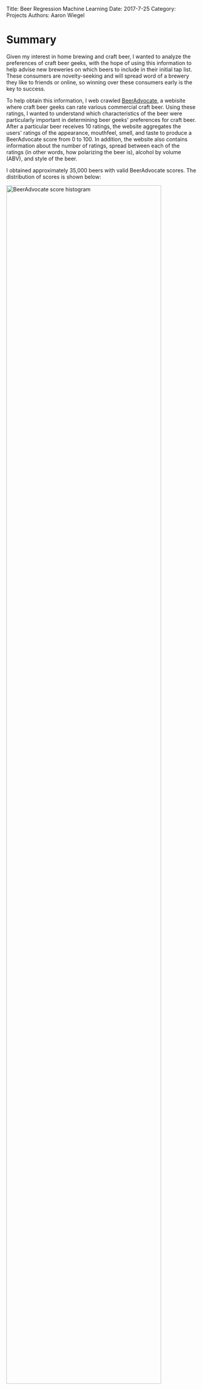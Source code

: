 Title: Beer Regression Machine Learning
Date: 2017-7-25
Category: Projects
Authors: Aaron Wiegel

# Summary

Given my interest in home brewing and craft beer, I wanted to analyze the preferences of craft beer geeks, with the hope of using this information to help advise new breweries on which beers to include in their initial tap list. These consumers are novelty-seeking and will spread word of a brewery they like to friends or online, so winning over these consumers early is the key to success.

To help obtain this information, I web crawled [BeerAdvocate](https://www.beeradvocate.com/), a webisite where craft beer geeks can rate various commercial craft beer. Using these ratings, I wanted to understand which characteristics of the beer were particularly important in determining beer geeks' preferences for craft beer. After a particular beer receives 10 ratings, the website aggregates the users' ratings of the appearance, mouthfeel, smell, and taste to produce a BeerAdvocate score from 0 to 100. In addition, the website also contains information about the number of ratings, spread between each of the ratings (in other words, how polarizing the beer is), alcohol by volume (ABV), and style of the beer.

I obtained approximately 35,000 beers with valid BeerAdvocate scores. The distribution of scores is shown below:

<img src="{static}/images/ba_hist.png" alt="BeerAdvocate score histogram" style="width: 90%;"/>

Most of the beers receive scores of about 85 with an approximately symmetric distribution. Few beers in this subset received ratings lower than 70, although this particular subset includes only ales, which tend to be more highly rated. Lagers (the kind of beer most non-beer geeks are familiar with) such as [Budweiser](https://www.beeradvocate.com/beer/profile/29/65/) are generally very poorly rated except for, "inexplicably", [Pabst Blue Ribbon](https://www.beeradvocate.com/beer/profile/447/1331/) and [Schlitz](https://www.beeradvocate.com/beer/profile/106/44315/) (Hipsters!!!! *shakes fist*). I did not include lagers for this project, although I did include them for a beer recommendation system I developed later.

Of the (less subjective) characteristics associated with each beer, the number of ratings and ABV were most strongly associated with a high score. In other words, people will tend to rate beers that are higher in alcohol or have a lot of ratings better. Given that, a new brewery would probably want to have an imperial/double IPA, imperial stout, or Belgian tripel/quad on tap. Just don't get in trouble with the Alcohol Control Board! Ratings also seemed to play a key role, so I interpreted this to mean that beers that are widely known and/or hyped a lot will tend to get a better rating.  A great example of this is [Pliny the Elder](https://www.beeradvocate.com/beer/profile/863/7971/), a double IPA from the Russian River Brewing Company, that has a BeerAdvocate score of 100 and is relentlessly hyped by creating artificial scarcity. (I've had it before; it's good, but not <i>that good</i>.) This may be difficult to accomplish for a smaller, starting brewery, and be careful not to lose the trust of your customers!

Some of the more minor characteristics that people tended to prefer were sour, hoppy, and German beers. The former two are not necessarily all that revealing to anyone who understands the current craft beer market. In addition, a sour beer might be a challenge for a new brewery, considering that a good sour beer often requires at least 3-4 months of aging compared to the typical 2 weeks for most ales. However, interestingly, a good, properly-made Hefeweissen (i.e., what you won't find at most American breweries) would be a good choice to add to your tap list in addition to the typical hoppy/sour fare.

# Technical Details

In this section, I go over some of the more technical details of how the model was constructed. The code for this project is available via [Github](https://github.com/aawiegel/Beer-Regression).

## Feature Engineering

Once I had collected the data, I began building machine learning regression models to explain beer preferences. The initial models using the original features (variables) were not all that interesting because it came up with the brilliant insight that people like beers that taste and smell good (PBR and Schlitz not withstanding) with a high <i>R</i><sup>2</sup> score (>0.9). Given that taste and smell are also used to calculate the BeerAdvocate score, this was also circular reasoning, so I removed sensory data (taste, smell, mouthfeel, appearance) from the data.

In addition, much of the information about the beer that was embedded in the style variable was not used in the regression. As such, I created several categorical dummy variables based on typical characteristics for each style. First, I separated beers into country of origin variables for American, German, Belgian, and British beers. Then, I created an ordinal variable that represnted the approximate hue (yellow -> orange/amber -> dark) of the beer. I also created several dummy variables that represented whether the beer style was typically hoppy, made with a particular grain (wheat or rye), or sour.

Although this provided more information about the beer to the regression algorithm, this was only a crude approximation of the actual characteristics of the beer. In reality, the style of a beer is a very loose representation of the beer as brewers tend to call beers whatever they feel like. Furthermore, some styles of beer such as American IPA (India Pale Ale) are incredibly broad since the hops used could provide a citrusy, herbal, floral, or other aroma. (Lately, hop farmers in the Northwestern US have been experimenting a lot with breeding many types of [new hops](https://learn.kegerator.com/mosaic-hops/) with different aromas or flavors from the typical noble German hops.)

## Lasso Regression

Once I produced additional features for each beer, I ran several different kinds of regression models. Although it did not necessarily produce the best <i>R</i><sup>2</sup> score, I ended up going with [Lasso regression](https://en.wikipedia.org/wiki/Lasso_(statistics)) because I was more interested in explanation, so a simpler, easy to interpret model like Lasso is more appropriate than, for example, Gradient Boosted Trees regression. Something like Boosted Trees is best for predictions, where we just care about predicting a value rather than explaining it.

In any case, Lasso is a method of linear regression that helps prevent the model from [overfitting](https://en.wikipedia.org/wiki/Overfitting) (that is, only making good predictions on the original data and not any new data) . It accomplishes this by penalizing model coefficients for getting too large. Lasso can actually set certain coefficients to zero, which can be a handy way to reduce the number of variables your model uses. Because of this property, lasso is often used for feature selection via [regularization](https://en.wikipedia.org/wiki/Regularization_(mathematics)) in other types of more complex models unrelated to simple regression models.

Graphing the coefficients (including the sensory information) can give us an idea of which characteristics best predicted the beer's rating and which characteristics did not matter (that is, were zero).

<img src="{static}/images/coefficients_all.png" alt="Regression coefficients" style="width: 90%;"/>

As discussed above, traits like taste and smell were strongly associated with a high rating (surprise, people like beer that tastes and smells good!) More interestingly, the number of ratings was strongly correlated with the BeerAdvocate score, which I interpreted to partially be a sign of hype. Traits that the brewer has more control over (hue, abv, etc.) played a more minor effect on the final rating, but I have plotted them below regardless:

<img src="{static}/images/coefficients_zoomed.png" alt="Detailed coefficients" style="width: 90%;" />

Here, we can see that hoppy, sour, and German beers along with beers high in alcohol tend to get better scores. Again, these effects are minor, so I would suggest focusing on marketing as I discussed above.
